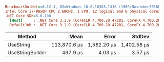 ``` ini

BenchmarkDotNet=v0.12.1, OS=Windows 10.0.18363.1316 (1909/November2018Update/19H2)
Intel Core i7-9850H CPU 2.60GHz, 1 CPU, 12 logical and 6 physical cores
.NET Core SDK=5.0.100
  [Host]     : .NET Core 3.1.9 (CoreCLR 4.700.20.47201, CoreFX 4.700.20.47203), X64 RyuJIT
  DefaultJob : .NET Core 3.1.9 (CoreCLR 4.700.20.47201, CoreFX 4.700.20.47203), X64 RyuJIT


```
|           Method |         Mean |       Error |      StdDev |
|----------------- |-------------:|------------:|------------:|
|        UseString | 113,870.6 μs | 1,582.20 μs | 1,402.58 μs |
| UseStringBuilder |     497.9 μs |     4.03 μs |     3.57 μs |
